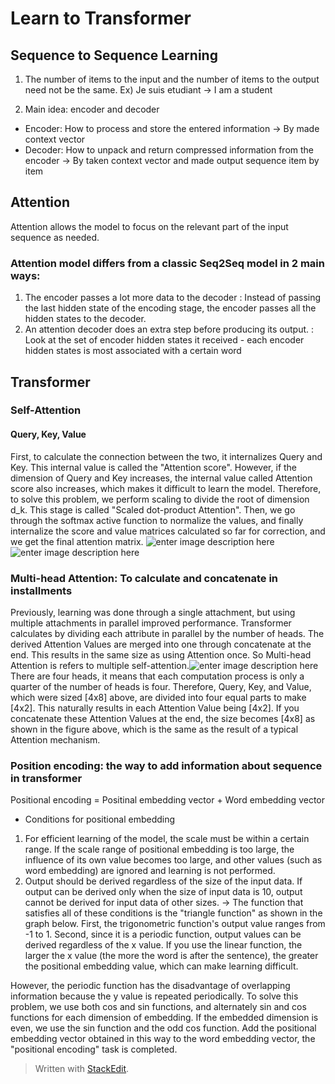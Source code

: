 ﻿# Learn to Transformer

## Sequence to Sequence Learning

1. The number of items to the input and the number of items to the output need not be the same.
Ex) Je suis etudiant -> I am a student

2. Main idea: encoder and decoder
- Encoder: How to process and store the entered information
-> By made context vector
- Decoder: How to unpack and return compressed information from the encoder
-> By taken context vector and made output sequence item by item

## Attention
Attention allows the model to focus on the relevant part of the input sequence as needed.

### Attention model differs from a classic Seq2Seq model in 2 main ways:
1. The encoder passes a lot more data to the decoder
: Instead of passing the last hidden state of the encoding stage, the encoder passes all the hidden states to the decoder.
2. An attention decoder does an extra step before producing its output.
: Look at the set of encoder hidden states it received - each encoder hidden states is most associated with a certain word 

## Transformer

### Self-Attention
#### Query, Key, Value
First, to calculate the connection between the two, it internalizes Query and Key. This internal value is called the "Attention score". However, if the dimension of Query and Key increases, the internal value called Attention score also increases, which makes it difficult to learn the model. Therefore, to solve this problem, we perform scaling to divide the root of dimension d_k. This stage is called "Scaled dot-product Attention". Then, we go through the softmax active function to normalize the values, and finally internalize the score and value matrices calculated so far for correction, and we get the final attention matrix.
![enter image description here](https://img1.daumcdn.net/thumb/R1280x0/?scode=mtistory2&fname=https://blog.kakaocdn.net/dn/yVVfe/btrTzCrzFGc/Zh23AOAdSZiNgMzmU7KsF0/img.png)
![enter image description here](https://img1.daumcdn.net/thumb/R1280x0/?scode=mtistory2&fname=https://blog.kakaocdn.net/dn/esNIJL/btrTu3cUZiT/pl72Q5rMS4jjHmTvXTo0n1/img.png)

### Multi-head Attention: To calculate and concatenate in installments
Previously, learning was done through a single attachment, but using multiple attachments in parallel improved performance.
Transformer calculates by dividing each attribute in parallel by the number of heads. The derived Attention Values are merged into one through concatenate at the end. This results in the same size as using Attention once.
So Multi-head Attention is refers to multiple self-attention.![enter image description here](https://img1.daumcdn.net/thumb/R1280x0/?scode=mtistory2&fname=https://blog.kakaocdn.net/dn/PrYWZ/btrTGZz0eAH/KhrIxmbrDlU8CueeztcEJK/img.png)
There are four heads, it means that each computation process is only a quarter of the number of heads is four. Therefore, Query, Key, and Value, which were sized [4x8] above, are divided into four equal parts to make [4x2]. This naturally results in each Attention Value being [4x2]. If you concatenate these Attention Values at the end, the size becomes [4x8] as shown in the figure above, which is the same as the result of a typical Attention mechanism.

### Position encoding: the way to add information about sequence in transformer
Positional encoding = Positinal embedding vector + Word embedding vector

* Conditions for positional embedding
1. For efficient learning of the model, the scale must be within a certain range. If the scale range of positional embedding is too large, the influence of its own value becomes too large, and other values (such as word embedding) are ignored and learning is not performed.  
2. Output should be derived regardless of the size of the input data. If output can be derived only when the size of input data is 10, output cannot be derived for input data of other sizes.
-> The function that satisfies all of these conditions is the "triangle function" as shown in the graph below. First, the trigonometric function's output value ranges from -1 to 1. Second, since it is a periodic function, output values can be derived regardless of the x value. 
If you use the linear function, the larger the x value (the more the word is after the sentence), the greater the positional embedding value, which can make learning difficult.

However, the periodic function has the disadvantage of overlapping information because the y value is repeated periodically. To solve this problem, we use both cos and sin functions, and alternately sin and cos functions for each dimension of embedding.
If the embedded dimension is even, we use the sin function and the odd cos function. Add the positional embedding vector obtained in this way to the word embedding vector, the "positional encoding" task is completed.

> Written with [StackEdit](https://stackedit.io/).
